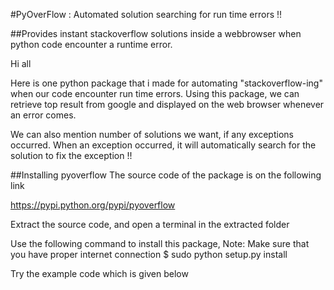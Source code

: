 #PyOverFlow : Automated solution searching for run time errors !!

##Provides instant stackoverflow solutions inside a webbrowser when python code encounter a runtime error.

Hi all 

Here is one python package that i made for automating "stackoverflow-ing" when our code encounter run time errors. Using this package, we can retrieve top result from google and displayed on the web browser whenever an error comes. 

We can also mention number of solutions we want, if any exceptions occurred. When an exception occurred, it will automatically search for the solution to fix the exception !!


##Installing pyoverflow
The source code of the package is on the following link

https://pypi.python.org/pypi/pyoverflow

Extract the source code, and open a terminal in the extracted folder

Use the following command to install this package, Note: Make sure that you have proper internet connection
$ sudo python setup.py install

Try the example code which is given below



